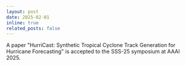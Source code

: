 ```yaml
---
layout: post
date: 2025-02-01
inline: true
related_posts: false
---
```


A paper "HurriCast: Synthetic Tropical Cyclone Track Generation for Hurricane Forecasting" is accepted to the SSS-25 symposium at AAAI 2025.
